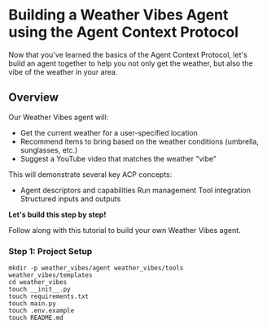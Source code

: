 # Building a Weather Vibes Agent using the Agent Context Protocol

Now that you've learned the basics of the Agent Context Protocol, let's build an agent together to help you not only get the weather, but also the vibe of the weather in your area. 

## Overview
Our Weather Vibes agent will:
- Get the current weather for a user-specified location
- Recommend items to bring based on the weather conditions (umbrella, sunglasses, etc.)
- Suggest a YouTube video that matches the weather "vibe"

This will demonstrate several key ACP concepts:
- Agent descriptors and capabilities
Run management
Tool integration
Structured inputs and outputs

**Let's build this step by step!**

Follow along with this tutorial to build your own Weather Vibes agent.


### Step 1: Project Setup

```
mkdir -p weather_vibes/agent weather_vibes/tools weather_vibes/templates
cd weather_vibes
touch __init__.py
touch requirements.txt
touch main.py
touch .env.example
touch README.md
```